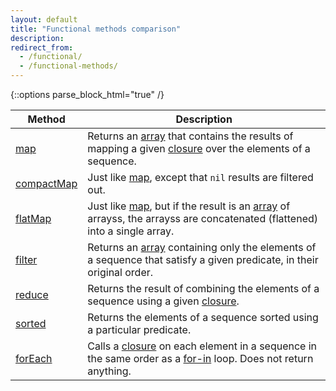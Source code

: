 ```yaml
---
layout: default
title: "Functional methods comparison"
description: 
redirect_from: 
  - /functional/
  - /functional-methods/
---
```

{::options parse_block_html="true" /}

| Method | Description |
|--------|-------------|
| [map](/map) | Returns an [array](/arrays) that contains the results of mapping a given [closure](/closures) over the elements of a sequence. |
| [compactMap](/compactmap) | Just like [map](/map), except that `nil` results are filtered out. |
| [flatMap](/flatmap) | Just like [map](/map), but if the result is an [array](/arrays) of arrayss, the arrayss are concatenated (flattened) into a single array. |
| [filter](/filter) | Returns an [array](/arrays) containing only the elements of a sequence that satisfy a given predicate, in their original order. |
| [reduce](/reduce) | Returns the result of combining the elements of a sequence using a given [closure](/closures). |
| [sorted](/sorted) | Returns the elements of a sequence sorted using a particular predicate. |
| [forEach](/foreach) | Calls a [closure](/closures) on each element in a sequence in the same order as a [for-in](/for-in) loop. Does not return anything. |